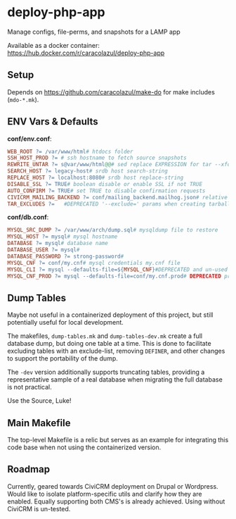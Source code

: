 # deploy-php-app
Manage configs, file-perms, and snapshots for a LAMP app

Available as a docker container: https://hub.docker.com/r/caracolazul/deploy-php-app

## Setup

Depends on https://github.com/caracolazul/make-do for make includes (`mdo-*.mk`).

## ENV Vars & Defaults

**conf/env.conf**:
```makefile
WEB_ROOT ?= /var/www/html# htdocs folder
SSH_HOST_PROD ?= # ssh hostname to fetch source snapshots
REWRITE_UNTAR ?= s@var/www/html@@# sed replace EXPRESSION for tar --xform=EXPRESSION
SEARCH_HOST ?= legacy-host# srdb host search-string
REPLACE_HOST ?= localhost:8080# srdb host replace-string
DISABLE_SSL ?= TRUE# boolean disable or enable SSL if not TRUE
AUTO_CONFIRM ?= TRUE# set TRUE to disable confirmation requests
CIVICRM_MAILING_BACKEND ?= conf/mailing_backend.mailhog.json# relative path to json input-file to cv api4 Setting.set
TAR_EXCLUDES ?=   #DEPRECATED '--exclude=' params when creating tarballs
```

**conf/db.conf**:
```makefile
MYSQL_SRC_DUMP ?= /var/www/arch/dump.sql# mysqldump file to restore
MYSQL_HOST ?= mysql# mysql hostname
DATABASE ?= mysql# database name
DATABASE_USER ?= mysql#
DATABASE_PASSWORD ?= strong-password#
MYSQL_CNF ?= conf/my.cnf# mysql credentials my.cnf file
MYSQL_CLI ?= mysql --defaults-file=${MYSQL_CNF}#DEPRECATED and un-used
MYSQL_CNF_PROD ?= mysql --defaults-file=conf/my.cnf.prod# DEPRECATED prod credentials my.cnf file
```

## Dump Tables

Maybe not useful in a containerized deployment of this project, but still potentially useful for local development.

The makefiles, `dump-tables.mk` and `dump-tables-dev.mk` create a full database dump, but doing one table at a time. This is done to facilitate excluding tables with an exclude-list, removing `DEFINER`, and other changes to support the portability of the dump.

The `-dev` version additionally supports truncating tables, providing a representative sample of a real database when migrating the full database is not practical.

Use the Source, Luke!

## Main Makefile

The top-level Makefile is a relic but serves as an example for integrating this code base when not using the containerized version.

## Roadmap

Currently, geared towards CiviCRM deployment on Drupal or Wordpress. Would like to isolate platform-specific utils and clarify how they are enabled. Equally supporting both CMS's is already achieved. Using without CiviCRM is un-tested.
